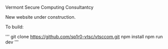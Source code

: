 Vermont Secure Computing Consultantcy

New website under construction.

To build:

'''
git clone https://github.com/sp1r0-vtsc/vtsccom.git
npm install
npm run dev
'''
